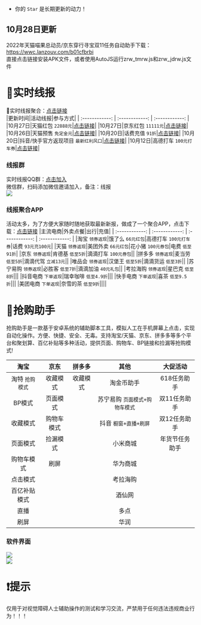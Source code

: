 - 你的 `Star` 是长期更新的动力！

## 10月28日更新  
2022年天猫喵果总动员/京东穿行寻宝双11任务自动助手下载：https://wwc.lanzouv.com/b01cfbrbi  
直接点击链接安装APK文件，或者使用AutoJS运行zrw_tmrw.js和zrw_jdrw.js文件

# 🧧实时线报   
🧧实时线报聚合：[点击链接](https://wndh.net/u/)  
|更新时间|活动线报|参与方式|
| :------------: | :------------: | :------------: |
|10月27日|天猫红包 `22888元`|[点击链接](https://m.tb.cn/h.UeDBeDA)|
|10月27日|京东红包 `11111元`|[点击链接](https://u.jd.com/kKxsUR0)|
|10月26日|天猫预售 `免定金元`|[点击链接](https://m.tb.cn/h.UVwxTR)|
|10月20日|话费充值 `91折`|[点击链接](https://u.jd.com/kIQBS0B)|
|10月20日|抖音/快手官方返现项目 `最新红利风口`|[点击链接](https://sj.qq.com/appdetail/com.miaohui.xin)|
|10月12日|高德打车 `100元打车券`|[点击链接](https://cache.amap.com/activity/2020TaxiGetNew/index.html?gd_from=4k1Su5Z6RjQ&pid=mm_1391100045_2275350156_111487350042)|

### 线报群
实时线报QQ群：[点击加入](https://jq.qq.com/?_wv=1027&k=wXNzwxRL "点击加入")  
微信群，扫码添加微信邀请加入，备注：线报  
![](https://github.com/omxmo/xb/blob/main/wx.png)

### 线报聚合APP  
活动太多，为了方便大家随时随地获取最新新报，做成了一个聚合APP，点击下载：[点击链接](https://sj.qq.com/appdetail/com.miaohui.xin)
|主流电商|外卖点餐|出行|充值|
| :------------: | :------------: | :------------: | :------------: |
|淘宝 `领券返现`|饿了么 `66元红包`|高德打车 `100元打车券`|话费 `93元充100元`|
|天猫 `领券返现`|美团外卖 `66元红包`|花小猪 `100元券包`|电费 `低至91折`|
|京东 `领券返现`|肯德基 `低至5折`|滴滴打车 `100元券包`||
|拼多多 `领券返现`|麦当劳 `低至5折`|滴滴代驾 `立减13元`||
|唯品会 `领券返现`|汉堡王 `低至5折`|滴滴货运 `低至3折`||
|苏宁易购 `领券返现`|必胜客 `低至7折`|滴滴加油 `40元礼包`||
|考拉海购 `领券返现`|星巴克 `低至8折`|||
|抖音电商 `下单返现`|瑞幸咖啡 `低至4.9折`|||
|快手电商 `下单返现`|喜茶 `低至9.5折`|||
|美团电商 `下单返现`|奈雪的茶 `低至9折`||||

# 📱抢购助手    
抢购助手是一款基于安卓系统的辅助脚本工具，模拟人工在手机屏幕上点击，实现自动化操作。方便、快捷、安全、无毒。支持淘宝/天猫、京东、拼多多等多个平台和聚划算、百亿补贴等多种活动，提供页面、购物车、BP链接和捡漏等抢购模式!  

|淘宝|京东|拼多多|其他|大促活动|
| :------------: | :------------: | :------------: | :------------: | :------------: |
|淘特 `抢购模式`|收藏模式|收藏模式|淘金币助手|618任务助手|
|BP模式|页面模式||苏宁易购 `页面模式+购物车模式`|双11任务助手|
|收藏模式|购物车模式||抖音 `橱窗+直播+刷屏`|双12任务助手|
|页面模式|捡漏模式||小米商城|年货节任务助手|
|购物车模式|刷屏||华为商城||
|点击模式|||考拉海购||
|百亿补贴模式|||酒仙网||
|直播|||多点||
|刷屏|||华润||
   
### 软件界面  
![](https://github.com/omxmo/xb/blob/main/qg.png)  
![](https://github.com/omxmo/xb/blob/main/bp.png)  
  
# ❗提示   
仅用于对视觉障碍人士辅助操作的测试和学习交流，严禁用于任何违法违规商业行为！！！
